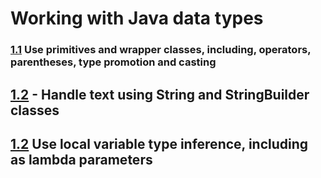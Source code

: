 # Working with Java data types

### [1.1](./1.1) Use primitives and wrapper classes, including, operators, parentheses, type promotion and casting

## [1.2](./1.2) - Handle text using String and StringBuilder classes

## [1.2](./1.2) Use local variable type inference, including as lambda parameters
